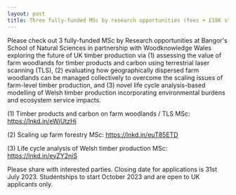 ```yaml
---
layout: post
title: Three fully-funded MSc by research opportunities (fees + £18K stipend)!
---
```


Please check out 3 fully-funded MSc by Research opportunities at Bangor's School of Natural Sciences in partnership with Woodknowledge Wales exploring the future of UK timber production via (1) assessing the value of farm woodlands for timber products and carbon using terrestrial laser scanning (TLS), (2) evaluating how geographically dispersed farm woodlands can be managed collectively to overcome the scaling issues of farm-level timber production, and (3) novel life cycle analysis-based modelling of Welsh timber production incorporating environmental burdens and ecosystem service impacts.

(1) Timber products and carbon on farm woodlands / TLS MSc: https://lnkd.in/eWjUtzHj

(2) Scaling up farm forestry MSc: https://lnkd.in/euT85ETD

(3) Life cycle analysis of Welsh timber production MSc: https://lnkd.in/eyZY2niS

Please share with interested parties. Closing date for applications is 31st July 2023. Studentships to start October 2023 and are open to UK applicants only.
